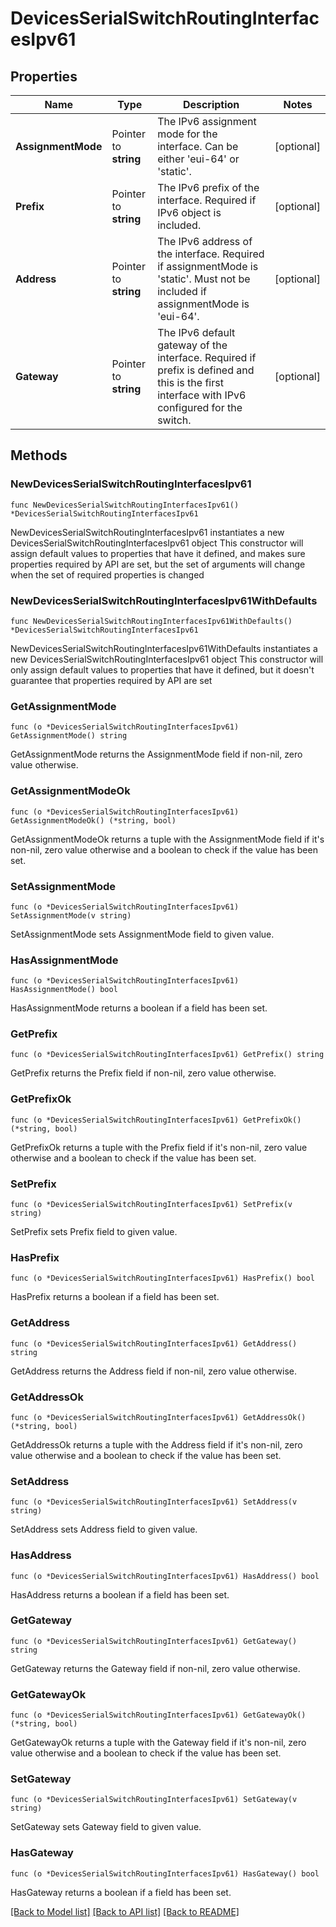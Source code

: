 # DevicesSerialSwitchRoutingInterfacesIpv61

## Properties

Name | Type | Description | Notes
------------ | ------------- | ------------- | -------------
**AssignmentMode** | Pointer to **string** | The IPv6 assignment mode for the interface. Can be either &#39;eui-64&#39; or &#39;static&#39;. | [optional] 
**Prefix** | Pointer to **string** | The IPv6 prefix of the interface. Required if IPv6 object is included. | [optional] 
**Address** | Pointer to **string** | The IPv6 address of the interface. Required if assignmentMode is &#39;static&#39;. Must not be included if           assignmentMode is &#39;eui-64&#39;. | [optional] 
**Gateway** | Pointer to **string** | The IPv6 default gateway of the interface. Required if prefix is defined and this is the first           interface with IPv6 configured for the switch. | [optional] 

## Methods

### NewDevicesSerialSwitchRoutingInterfacesIpv61

`func NewDevicesSerialSwitchRoutingInterfacesIpv61() *DevicesSerialSwitchRoutingInterfacesIpv61`

NewDevicesSerialSwitchRoutingInterfacesIpv61 instantiates a new DevicesSerialSwitchRoutingInterfacesIpv61 object
This constructor will assign default values to properties that have it defined,
and makes sure properties required by API are set, but the set of arguments
will change when the set of required properties is changed

### NewDevicesSerialSwitchRoutingInterfacesIpv61WithDefaults

`func NewDevicesSerialSwitchRoutingInterfacesIpv61WithDefaults() *DevicesSerialSwitchRoutingInterfacesIpv61`

NewDevicesSerialSwitchRoutingInterfacesIpv61WithDefaults instantiates a new DevicesSerialSwitchRoutingInterfacesIpv61 object
This constructor will only assign default values to properties that have it defined,
but it doesn't guarantee that properties required by API are set

### GetAssignmentMode

`func (o *DevicesSerialSwitchRoutingInterfacesIpv61) GetAssignmentMode() string`

GetAssignmentMode returns the AssignmentMode field if non-nil, zero value otherwise.

### GetAssignmentModeOk

`func (o *DevicesSerialSwitchRoutingInterfacesIpv61) GetAssignmentModeOk() (*string, bool)`

GetAssignmentModeOk returns a tuple with the AssignmentMode field if it's non-nil, zero value otherwise
and a boolean to check if the value has been set.

### SetAssignmentMode

`func (o *DevicesSerialSwitchRoutingInterfacesIpv61) SetAssignmentMode(v string)`

SetAssignmentMode sets AssignmentMode field to given value.

### HasAssignmentMode

`func (o *DevicesSerialSwitchRoutingInterfacesIpv61) HasAssignmentMode() bool`

HasAssignmentMode returns a boolean if a field has been set.

### GetPrefix

`func (o *DevicesSerialSwitchRoutingInterfacesIpv61) GetPrefix() string`

GetPrefix returns the Prefix field if non-nil, zero value otherwise.

### GetPrefixOk

`func (o *DevicesSerialSwitchRoutingInterfacesIpv61) GetPrefixOk() (*string, bool)`

GetPrefixOk returns a tuple with the Prefix field if it's non-nil, zero value otherwise
and a boolean to check if the value has been set.

### SetPrefix

`func (o *DevicesSerialSwitchRoutingInterfacesIpv61) SetPrefix(v string)`

SetPrefix sets Prefix field to given value.

### HasPrefix

`func (o *DevicesSerialSwitchRoutingInterfacesIpv61) HasPrefix() bool`

HasPrefix returns a boolean if a field has been set.

### GetAddress

`func (o *DevicesSerialSwitchRoutingInterfacesIpv61) GetAddress() string`

GetAddress returns the Address field if non-nil, zero value otherwise.

### GetAddressOk

`func (o *DevicesSerialSwitchRoutingInterfacesIpv61) GetAddressOk() (*string, bool)`

GetAddressOk returns a tuple with the Address field if it's non-nil, zero value otherwise
and a boolean to check if the value has been set.

### SetAddress

`func (o *DevicesSerialSwitchRoutingInterfacesIpv61) SetAddress(v string)`

SetAddress sets Address field to given value.

### HasAddress

`func (o *DevicesSerialSwitchRoutingInterfacesIpv61) HasAddress() bool`

HasAddress returns a boolean if a field has been set.

### GetGateway

`func (o *DevicesSerialSwitchRoutingInterfacesIpv61) GetGateway() string`

GetGateway returns the Gateway field if non-nil, zero value otherwise.

### GetGatewayOk

`func (o *DevicesSerialSwitchRoutingInterfacesIpv61) GetGatewayOk() (*string, bool)`

GetGatewayOk returns a tuple with the Gateway field if it's non-nil, zero value otherwise
and a boolean to check if the value has been set.

### SetGateway

`func (o *DevicesSerialSwitchRoutingInterfacesIpv61) SetGateway(v string)`

SetGateway sets Gateway field to given value.

### HasGateway

`func (o *DevicesSerialSwitchRoutingInterfacesIpv61) HasGateway() bool`

HasGateway returns a boolean if a field has been set.


[[Back to Model list]](../README.md#documentation-for-models) [[Back to API list]](../README.md#documentation-for-api-endpoints) [[Back to README]](../README.md)


